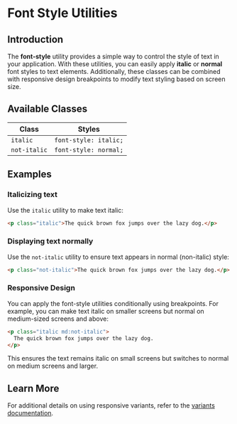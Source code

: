 # Font Style Utilities

## Introduction
The **font-style** utility provides a simple way to control the style of text in your application. With these utilities, you can easily apply **italic** or **normal** font styles to text elements. Additionally, these classes can be combined with responsive design breakpoints to modify text styling based on screen size.

## Available Classes
| Class       | Styles                  |
|------------|-------------------------|
| `italic`   | `font-style: italic;`   |
| `not-italic` | `font-style: normal;`   |

## Examples

### Italicizing text
Use the `italic` utility to make text italic:

```html
<p class="italic">The quick brown fox jumps over the lazy dog.</p>
```

### Displaying text normally
Use the `not-italic` utility to ensure text appears in normal (non-italic) style:

```html
<p class="not-italic">The quick brown fox jumps over the lazy dog.</p>
```

### Responsive Design
You can apply the font-style utilities conditionally using breakpoints. For example, you can make text italic on smaller screens but normal on medium-sized screens and above:

```html
<p class="italic md:not-italic">
  The quick brown fox jumps over the lazy dog.
</p>
```

This ensures the text remains italic on small screens but switches to normal on medium screens and larger.

## Learn More
For additional details on using responsive variants, refer to the [variants documentation](#).

